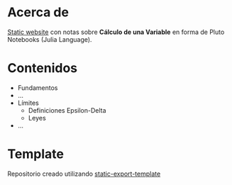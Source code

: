 # Acerca de
[Static website](https://jorbnc.github.io/SVC/index.html) con notas sobre **Cálculo de una Variable** en forma de Pluto Notebooks (Julia Language).

# Contenidos
- Fundamentos
- ...
- Límites
  - Definiciones Epsilon-Delta
  - Leyes
- ...

# Template
Repositorio creado utilizando [static-export-template](https://github.com/JuliaPluto/static-export-template/)
